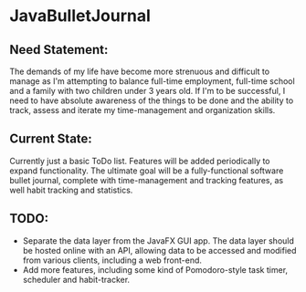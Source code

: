 # JavaBulletJournal

## Need Statement: 
The demands of my life have become more strenuous and difficult to manage as I'm attempting to 
balance full-time employment, full-time school and a family with two children under 3 years old.
If I'm to be successful, I need to have absolute awareness of the things to be done and the ability
to track, assess and iterate my time-management and organization skills.

## Current State:
Currently just a basic ToDo list. Features will be added periodically to expand functionality.
The ultimate goal will be a fully-functional software bullet journal, complete with time-management
and tracking features, as well habit tracking and statistics.

## TODO:
- Separate the data layer from the JavaFX GUI app. The data layer should be hosted online with an API,
allowing data to be accessed and modified from various clients, including a web front-end.
- Add more features, including some kind of Pomodoro-style task timer, scheduler and habit-tracker.
